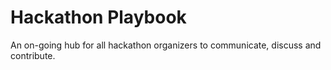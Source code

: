 # Hackathon Playbook
An on-going hub for all hackathon organizers to communicate, discuss and contribute.
